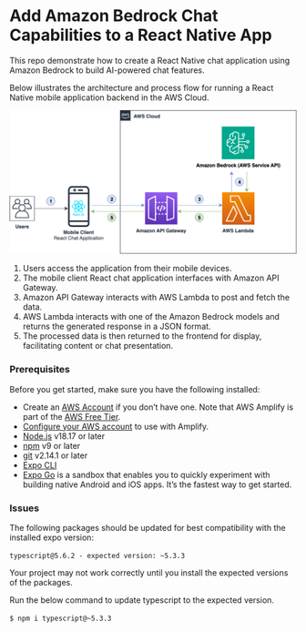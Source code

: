 # Add Amazon Bedrock Chat Capabilities to a React Native App

This repo demonstrate how to create a React Native chat application using Amazon Bedrock to build AI-powered chat features.

Below illustrates the architecture and process flow for running a React Native mobile application backend in the AWS Cloud.

![Architecture and Process Flow](resources/amazon-bedrock-react-native-chat-app-1024x513.png)

1. Users access the application from their mobile devices.
2. The mobile client React chat application interfaces with Amazon API Gateway.
3. Amazon API Gateway interacts with AWS Lambda to post and fetch the data.
4. AWS Lambda interacts with one of the Amazon Bedrock models and returns the generated response in a JSON format.
5. The processed data is then returned to the frontend for display, facilitating content or chat presentation.

### Prerequisites

Before you get started, make sure you have the following installed:

- Create an [AWS Account](https://portal.aws.amazon.com/billing/signup) if you don’t have one. Note that AWS Amplify is part of the [AWS Free Tier](https://aws.amazon.com/amplify/pricing/).
- [Configure your AWS account](https://docs.amplify.aws/react-native/start/account-setup/) to use with Amplify.
- [Node.js](https://nodejs.org/en) v18.17 or later
- [npm](https://www.npmjs.com/) v9 or later
- [git](https://git-scm.com/) v2.14.1 or later
- [Expo CLI](https://docs.expo.dev/more/expo-cli/)
- [Expo Go](https://expo.dev/go) is a sandbox that enables you to quickly experiment with building native Android and iOS apps. It’s the fastest way to get started.

### Issues

The following packages should be updated for best compatibility with the installed expo version:

`typescript@5.6.2 - expected version: ~5.3.3`

Your project may not work correctly until you install the expected versions of the packages.

Run the below command to update typescript to the expected version.

<code>$ npm i typescript@~5.3.3</code>
